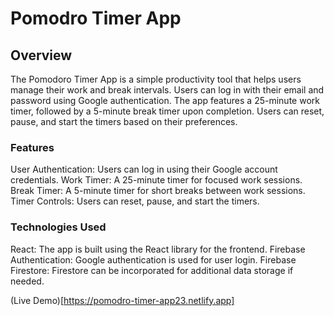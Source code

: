 # Pomodro Timer App

## Overview

The Pomodoro Timer App is a simple productivity tool that helps users manage their work and break intervals. Users can log in with their email and password using Google authentication. The app features a 25-minute work timer, followed by a 5-minute break timer upon completion. Users can reset, pause, and start the timers based on their preferences.

### Features

User Authentication: Users can log in using their Google account credentials.
Work Timer: A 25-minute timer for focused work sessions.
Break Timer: A 5-minute timer for short breaks between work sessions.
Timer Controls: Users can reset, pause, and start the timers.

### Technologies Used

React: The app is built using the React library for the frontend.
Firebase Authentication: Google authentication is used for user login.
Firebase Firestore: Firestore can be incorporated for additional data storage if needed.

(Live Demo)[https://pomodro-timer-app23.netlify.app]
